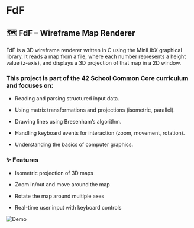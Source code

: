 # FdF

## 🗺️ FdF – Wireframe Map Renderer
FdF is a 3D wireframe renderer written in C using the MiniLibX graphical library. It reads a map from a file, where each number represents a height value (z-axis), and displays a 3D projection of that map in a 2D window.

### This project is part of the 42 School Common Core curriculum and focuses on:

- Reading and parsing structured input data.

- Using matrix transformations and projections (isometric, parallel).

- Drawing lines using Bresenham’s algorithm.

- Handling keyboard events for interaction (zoom, movement, rotation).

- Understanding the basics of computer graphics.

### ✨ Features
- Isometric projection of 3D maps

- Zoom in/out and move around the map

- Rotate the map around multiple axes

- Real-time user input with keyboard controls

![Demo](https://i.imgur.com/xw9meKk.gifv)

